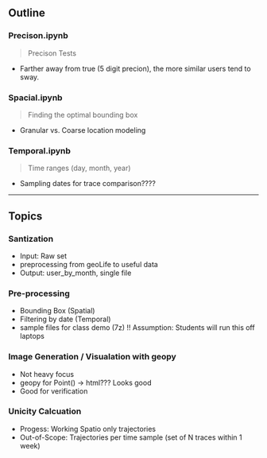 Outline 
---
### Precison.ipynb
> Precison Tests
- Farther away from true (5 digit precion), the more similar users tend to sway. 

### Spacial.ipynb 
> Finding the optimal bounding box 
- Granular vs. Coarse location modeling 

### Temporal.ipynb
> Time ranges (day, month, year)
- Sampling dates for trace comparison????

---

Topics 
---
### Santization 
- Input: Raw set  
- preprocessing from geoLife to useful data 
- Output: user_by_month, single file 

### Pre-processing 
- Bounding Box (Spatial)
- Filtering by date (Temporal)
- sample files for class demo (7z)
!! Assumption: Students will run this off laptops

### Image Generation / Visualation with geopy
- Not heavy focus
- geopy for Point() -> html??? Looks good
- Good for verification 

### Unicity Calcuation 
- Progess: Working Spatio only trajectories 
- Out-of-Scope: Trajectories per time sample (set of N traces within 1 week)